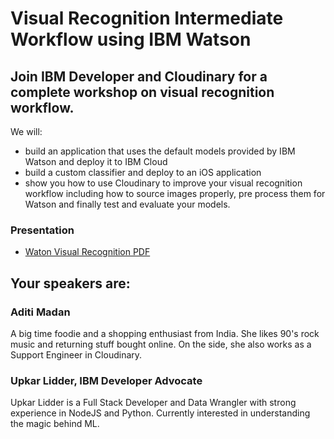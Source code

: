 # Visual Recognition Intermediate Workflow using IBM Watson

## Join IBM Developer and Cloudinary for a complete workshop on visual recognition workflow. 

We will:
- build an application that uses the default models provided by IBM Watson and deploy it to IBM Cloud
- build a custom classifier and deploy to an iOS application
- show you how to use Cloudinary to improve your visual recognition workflow including how to source images properly, pre process them for Watson and finally test and evaluate your models.

### Presentation
- [Waton Visual Recognition PDF](asset/watson-vr-cloudinary.pdf)

## Your speakers are:
### Aditi Madan
A big time foodie and a shopping enthusiast from India. She likes 90's rock music and returning stuff bought online. On the side, she also works as a Support Engineer in Cloudinary.


### Upkar Lidder, IBM Developer Advocate
Upkar Lidder is a Full Stack Developer and Data Wrangler with strong experience in NodeJS and Python. Currently interested in understanding the magic behind ML.